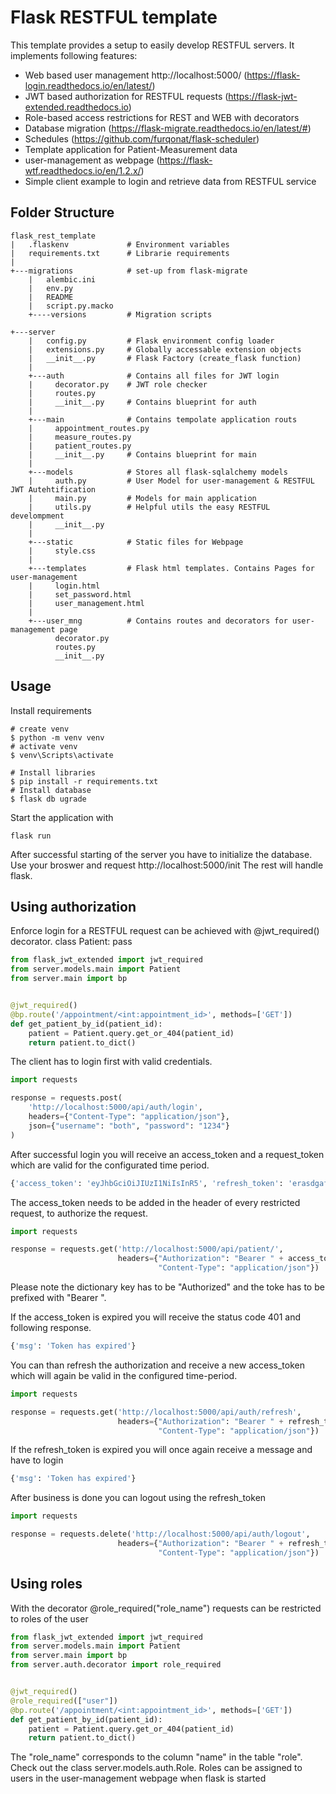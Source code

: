 # Flask RESTFUL template

This template provides a setup to easily develop RESTFUL servers.
It implements following features:

- Web based user management http://localhost:5000/ (https://flask-login.readthedocs.io/en/latest/)
- JWT based authorization for RESTFUL requests (https://flask-jwt-extended.readthedocs.io)
- Role-based access restrictions for REST and WEB with decorators
- Database migration (https://flask-migrate.readthedocs.io/en/latest/#)
- Schedules (https://github.com/furqonat/flask-scheduler)
- Template application for Patient-Measurement data
- user-management as webpage (https://flask-wtf.readthedocs.io/en/1.2.x/)
- Simple client example to login and retrieve data from RESTFUL service


## Folder Structure

```
flask_rest_template
|   .flaskenv             # Environment variables
|   requirements.txt      # Librarie requirements
|
+---migrations            # set-up from flask-migrate
    |   alembic.ini
    |   env.py
    |   README
    |   script.py.macko
    +----versions         # Migration scripts
    
+---server
    |   config.py         # Flask environment config loader
    |   extensions.py     # Globally accessable extension objects
    |   __init__.py       # Flask Factory (create_flask function)
    |
    +---auth              # Contains all files for JWT login
    |     decorator.py    # JWT role checker
    |     routes.py
    |     __init__.py     # Contains blueprint for auth
    |
    +---main              # Contains tempolate application routs
    |     appointment_routes.py
    |     measure_routes.py
    |     patient_routes.py
    |     __init__.py     # Contains blueprint for main
    |
    +---models            # Stores all flask-sqlalchemy models
    |     auth.py         # User Model for user-management & RESTFUL JWT Autehtification
    |     main.py         # Models for main application
    |     utils.py        # Helpful utils the easy RESTFUL develompment
    |     __init__.py
    |
    +---static            # Static files for Webpage
    |     style.css
    |
    +---templates         # Flask html templates. Contains Pages for user-management
    |     login.html      
    |     set_password.html
    |     user_management.html
    |
    +---user_mng          # Contains routes and decorators for user-management page
          decorator.py    
          routes.py
          __init__.py
```

## Usage

Install requirements

```shell
# create venv
$ python -m venv venv
# activate venv
$ venv\Scripts\activate

# Install libraries
$ pip install -r requirements.txt
# Install database
$ flask db ugrade
```

Start the application with

```shell
flask run
```

After successful starting of the server you have to initialize the database.
Use your broswer and request http://localhost:5000/init
The rest will handle flask.

## Using authorization

Enforce login for a RESTFUL request can be achieved with @jwt_required() decorator.
class Patient:
pass

````python
from flask_jwt_extended import jwt_required
from server.models.main import Patient
from server.main import bp


@jwt_required()
@bp.route('/appointment/<int:appointment_id>', methods=['GET'])
def get_patient_by_id(patient_id):
    patient = Patient.query.get_or_404(patient_id)
    return patient.to_dict()
````

The client has to login first with valid credentials.

````python
import requests

response = requests.post(
    'http://localhost:5000/api/auth/login',
    headers={"Content-Type": "application/json"},
    json={"username": "both", "password": "1234"}
)
````

After successful login you will receive an access_token and a request_token which are valid for the configurated time
period.

````python
{'access_token': 'eyJhbGciOiJIUzI1NiIsInR5', 'refresh_token': 'erasdgafg'}
````

The access_token needs to be added in the header of every restricted request, to authorize the request.

````python
import requests

response = requests.get('http://localhost:5000/api/patient/',
                        headers={"Authorization": "Bearer " + access_token,
                                 "Content-Type": "application/json"})
````

Please note the dictionary key has to be "Authorized" and the toke has to be prefixed with "Bearer ".

If the access_token is expired you will receive the status code 401 and following response.
````python 
{'msg': 'Token has expired'}
````

You can than refresh the authorization and receive a new access_token which will again be valid in the configured
time-period.
````python
import requests

response = requests.get('http://localhost:5000/api/auth/refresh',
                        headers={"Authorization": "Bearer " + refresh_token, 
                                 "Content-Type": "application/json"})
````

If the refresh_token is expired you will once again receive a message and have to login
````python 
{'msg': 'Token has expired'}
````

After business is done you can logout using the refresh_token
````python
import requests

response = requests.delete('http://localhost:5000/api/auth/logout',
                        headers={"Authorization": "Bearer " + refresh_token, 
                                 "Content-Type": "application/json"})
````
## Using roles

With the decorator @role_required("role_name") requests can be restricted to roles of the user

````python
from flask_jwt_extended import jwt_required
from server.models.main import Patient
from server.main import bp
from server.auth.decorator import role_required


@jwt_required()
@role_required(["user"])
@bp.route('/appointment/<int:appointment_id>', methods=['GET'])
def get_patient_by_id(patient_id):
    patient = Patient.query.get_or_404(patient_id)
    return patient.to_dict()
````

The "role_name" corresponds to the column "name" in the table "role". Check out the class server.models.auth.Role.
Roles can be assigned to users in the user-management webpage when flask is started
